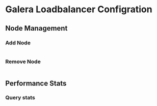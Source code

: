# Galera Loadbalancer Configration

## Node Management

### Add Node
```
```

### Remove Node
```
```

## Performance Stats

### Query stats

